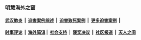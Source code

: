 
### 明慧海外之窗

####  [武汉肺炎](indexes/365.md?t=05202301) &nbsp;|&nbsp;  [迫害案例综述](indexes/328.md?t=05202301) &nbsp;|&nbsp; [迫害致死案例](indexes/277.md?t=05202301)  &nbsp;|&nbsp; [更多迫害案例](indexes/81.md?t=05202301)  &nbsp;|&nbsp; 
####  [时事评论](indexes/19.md?t=05202301) &nbsp;|&nbsp; [海外简讯](indexes/245.md?t=05202301)&nbsp;|&nbsp;  [社会支持](indexes/140.md?t=05202301) &nbsp;|&nbsp; [褒奖决议](indexes/282.md?t=05202301) &nbsp;|&nbsp; [社区报道](indexes/91.md?t=05202301)  &nbsp;|&nbsp; [天人之间](indexes/78.md?t=05202301) 

